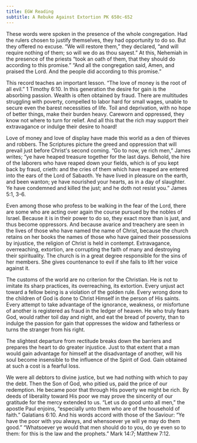 ```yaml
---
title: EGW Reading
subtitle: A Rebuke Against Extortion PK 650c-652
---
```


These words were spoken in the presence of the whole congregation. Had the rulers chosen to justify themselves, they had opportunity to do so. But they offered no excuse. “We will restore them,” they declared, “and will require nothing of them; so will we do as thou sayest.” At this, Nehemiah in the presence of the priests “took an oath of them, that they should do according to this promise.” “And all the congregation said, Amen, and praised the Lord. And the people did according to this promise.”

This record teaches an important lesson. “The love of money is the root of all evil.” 1 Timothy 6:10. In this generation the desire for gain is the absorbing passion. Wealth is often obtained by fraud. There are multitudes struggling with poverty, compelled to labor hard for small wages, unable to secure even the barest necessities of life. Toil and deprivation, with no hope of better things, make their burden heavy. Careworn and oppressed, they know not where to turn for relief. And all this that the rich may support their extravagance or indulge their desire to hoard!

Love of money and love of display have made this world as a den of thieves and robbers. The Scriptures picture the greed and oppression that will prevail just before Christ's second coming. “Go to now, ye rich men,” James writes; “ye have heaped treasure together for the last days. Behold, the hire of the laborers who have reaped down your fields, which is of you kept back by fraud, crieth: and the cries of them which have reaped are entered into the ears of the Lord of Sabaoth. Ye have lived in pleasure on the earth, and been wanton; ye have nourished your hearts, as in a day of slaughter. Ye have condemned and killed the just; and he doth not resist you.” James 5:1, 3-6.

Even among those who profess to be walking in the fear of the Lord, there are some who are acting over again the course pursued by the nobles of Israel. Because it is in their power to do so, they exact more than is just, and thus become oppressors. And because avarice and treachery are seen in the lives of those who have named the name of Christ, because the church retains on her books the names of those who have gained their possessions by injustice, the religion of Christ is held in contempt. Extravagance, overreaching, extortion, are corrupting the faith of many and destroying their spirituality. The church is in a great degree responsible for the sins of her members. She gives countenance to evil if she fails to lift her voice against it.

The customs of the world are no criterion for the Christian. He is not to imitate its sharp practices, its overreaching, its extortion. Every unjust act toward a fellow being is a violation of the golden rule. Every wrong done to the children of God is done to Christ Himself in the person of His saints. Every attempt to take advantage of the ignorance, weakness, or misfortune of another is registered as fraud in the ledger of heaven. He who truly fears God, would rather toil day and night, and eat the bread of poverty, than to indulge the passion for gain that oppresses the widow and fatherless or turns the stranger from his right.

The slightest departure from rectitude breaks down the barriers and prepares the heart to do greater injustice. Just to that extent that a man would gain advantage for himself at the disadvantage of another, will his soul become insensible to the influence of the Spirit of God. Gain obtained at such a cost is a fearful loss.

We were all debtors to divine justice, but we had nothing with which to pay the debt. Then the Son of God, who pitied us, paid the price of our redemption. He became poor that through His poverty we might be rich. By deeds of liberality toward His poor we may prove the sincerity of our gratitude for the mercy extended to us. “Let us do good unto all men,” the apostle Paul enjoins, “especially unto them who are of the household of faith.” Galatians 6:10. And his words accord with those of the Saviour: “Ye have the poor with you always, and whensoever ye will ye may do them good.” “Whatsoever ye would that men should do to you, do ye even so to them: for this is the law and the prophets.” Mark 14:7; Matthew 7:12.